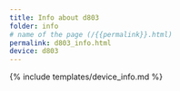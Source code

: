 ```yaml
---
title: Info about d803
folder: info
# name of the page (/{{permalink}}.html)
permalink: d803_info.html
device: d803
---
```

{% include templates/device_info.md %}
